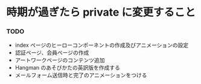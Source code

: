 # 時期が過ぎたら private に変更すること

### TODO

- index ページのヒーローコンポーネントの作成及びアニメーションの設定
- 認証ページ、会員ページの作成
- アートワークページのコンテンツ追加
- Hangman のあそびかたの英訳版を作成する
- メールフォーム送信時と完了のアニメーションをつける
